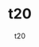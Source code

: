 ---
  audience: 
    - "primary"
  author: "t20"
  description: "t20"
  difficulty: "beginner"
  date_posted: "2023-07-12"
  osm_username: "t20"
  filename: "1689113014272-demo.pdf"
  group: ""
  layout: "project"
  preparation_time: "one_hour"
  project_time: 
    - "one_day"
  thumbnail: "1689113010133-cat.png"
  title: "t20"
  type: "mobile"
  url: "2023-07-12-720301"

---